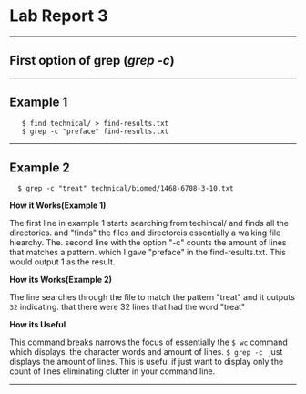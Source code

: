 # Lab Report 3
--- 
  ## First option of grep (*grep -c*)
  
  ---
  Example 1
  ---
  
  ``` 
     $ find technical/ > find-results.txt
     $ grep -c "preface" find-results.txt
  ```
  
  --- 
  Example 2
  ---
  
  ```
    $ grep -c "treat" technical/biomed/1468-6708-3-10.txt
  ```
  
  **How it Works(Example 1)** 
  
  The first line in example 1 starts searching from techincal/ and finds all the directories. 
  and "finds" the files and directoreis essentially a walking file hiearchy. The. 
  second line with the option "-c" counts the amount of lines that matches a pattern. 
  which I gave "preface" in the find-results.txt. This would output 1 as the result.
  
  **How its Works(Example 2)**
  
  The line searches through the file to match the pattern "treat" and it outputs ```32``` indicating. 
  that there were 32 lines that had the word "treat"
  
  **How its Useful**
  
  This command breaks narrows the focus of essentially the ``` $ wc ``` command which displays. 
  the character words and amount of lines. ```$ grep -c ``` just displays the amount of lines. This
  is useful if just want to display only the count of lines eliminating clutter in your command line.
 
 --- 
 
 
  
   
